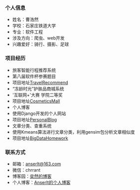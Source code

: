 ### **个人信息**
* 姓名：曹浩然
* 学校：石家庄铁道大学
* 专业：软件工程
* 涉及方向：爬虫、web开发
* 兴趣爱好：骑行、摄影、足球

### **项目经历**
* 旅客智能行程推荐系统
 * 第八届软件杯参赛题目
 * 项目地址[TravelRecommend]()
* “冻龄时光”护肤品商城系统
 * '互联网+'大赛 学院二等奖
 * 项目地址[CosmeticsMall]()
* 个人博客
 * 使用Django开发的个人网站
 * 项目地址[PersonalBlog]()
* 文章分类、查重系统
 * 使用Kmeans算法进行文章分类，利用gensim包分析文章相似度
 * 项目地址[BigDataHomework]()

### **联系方式**
* 邮箱：anserlt@163.com
* 微信：chrrant
* 博客园：[奕然的博客](https://www.cnblogs.com/chrran/)
* 个人博客：[Anserlt的个人博客]()




